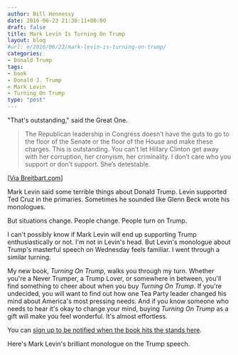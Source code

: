 ```yaml
---
author: Bill Hennessy
date: 2016-06-23 21:30:11+00:00
draft: false
title: Mark Levin Is Turning On Trump
layout: blog
#url: e/2016/06/23/mark-levin-is-turning-on-trump/
categories:
- Donald Trump
tags:
- book
- Donald J. Trump
- Mark Levin
- Turning On Trump
type: "post"
---
```


"That's outstanding," said the Great One.



> The Republican leadership in Congress doesn’t have the guts to go to the floor of the Senate or the floor of the House and make these charges. This is outstanding. You can’t let Hillary Clinton get away with her corruption, her cronyism, her criminality. I don’t care who you support or don’t support. She’s detestable.



[[Via Breitbart.com](https://www.breitbart.com/video/2016/06/22/levin-trump-hit-it-out-of-the-park-with-very-good-speech/)]

Mark Levin said some terrible things about Donald Trump. Levin supported Ted Cruz in the primaries. Sometimes he sounded like Glenn Beck wrote his monologues.

But situations change. People change. People turn on Trump.

I can't possibly know if Mark Levin will end up supporting Trump enthusiastically or not. I'm not in Levin's head. But Levin's monologue about Trump's masterful speech on Wednesday feels familiar. I went through a similar turning.

My new book, _Turning On Trump_, walks you through my turn. Whether you're a Never Trumper, a Trump Lover, or somewhere in between, you'll find something to cheer about when you buy _Turning On Trump_. If you're undecided, you will want to find out how one Tea Party leader changed his mind about America's most pressing needs. And if you know someone who needs to hear it's okay to change your mind, buying _Turning On Trump_ as a gift will make you feel wonderful. It's almost effortless.

You can [sign up to be notified when the book hits the stands here](https://hennessysview.com/2016/06/01/what-the-world-needs-now-a-trump-book/).

Here's Mark Levin's brilliant monologue on the Trump speech.



